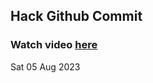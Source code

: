 
 ## Hack Github Commit 
 ### Watch video <a href="https://www.youtube.com">here</a> 
 Sat 05 Aug 2023 
